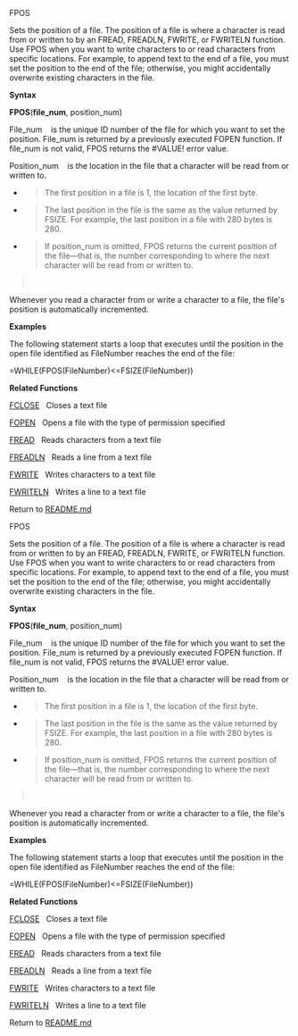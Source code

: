 FPOS

Sets the position of a file. The position of a file is where a character
is read from or written to by an FREAD, FREADLN, FWRITE, or FWRITELN
function. Use FPOS when you want to write characters to or read
characters from specific locations. For example, to append text to the
end of a file, you must set the position to the end of the file;
otherwise, you might accidentally overwrite existing characters in the
file.

**Syntax**

**FPOS**(**file\_num**, position\_num)

File\_num    is the unique ID number of the file for which you want to
set the position. File\_num is returned by a previously executed FOPEN
function. If file\_num is not valid, FPOS returns the \#VALUE\! error
value.

Position\_num    is the location in the file that a character will be
read from or written to.

  - > The first position in a file is 1, the location of the first byte.

  - > The last position in the file is the same as the value returned by
    > FSIZE. For example, the last position in a file with 280 bytes is
    > 280.

  - > If position\_num is omitted, FPOS returns the current position of
    > the file—that is, the number corresponding to where the next
    > character will be read from or written to.

>  

Whenever you read a character from or write a character to a file, the
file's position is automatically incremented.

**Examples**

The following statement starts a loop that executes until the position
in the open file identified as FileNumber reaches the end of the file:

\=WHILE(FPOS(FileNumber)\<=FSIZE(FileNumber))

**Related Functions**

[FCLOSE](FCLOSE.md)   Closes a text file

[FOPEN](FOPEN.md)   Opens a file with the type of permission specified

[FREAD](FREAD.md)   Reads characters from a text file

[FREADLN](FREADLN.md)   Reads a line from a text file

[FWRITE](FWRITE.md)   Writes characters to a text file

[FWRITELN](FWRITELN.md)   Writes a line to a text file



Return to [README.md](README.md)

FPOS

Sets the position of a file. The position of a file is where a character
is read from or written to by an FREAD, FREADLN, FWRITE, or FWRITELN
function. Use FPOS when you want to write characters to or read
characters from specific locations. For example, to append text to the
end of a file, you must set the position to the end of the file;
otherwise, you might accidentally overwrite existing characters in the
file.

**Syntax**

**FPOS**(**file\_num**, position\_num)

File\_num    is the unique ID number of the file for which you want to
set the position. File\_num is returned by a previously executed FOPEN
function. If file\_num is not valid, FPOS returns the \#VALUE\! error
value.

Position\_num    is the location in the file that a character will be
read from or written to.

  - > The first position in a file is 1, the location of the first byte.

  - > The last position in the file is the same as the value returned by
    > FSIZE. For example, the last position in a file with 280 bytes is
    > 280.

  - > If position\_num is omitted, FPOS returns the current position of
    > the file—that is, the number corresponding to where the next
    > character will be read from or written to.

>  

Whenever you read a character from or write a character to a file, the
file's position is automatically incremented.

**Examples**

The following statement starts a loop that executes until the position
in the open file identified as FileNumber reaches the end of the file:

\=WHILE(FPOS(FileNumber)\<=FSIZE(FileNumber))

**Related Functions**

[FCLOSE](FCLOSE.md)   Closes a text file

[FOPEN](FOPEN.md)   Opens a file with the type of permission specified

[FREAD](FREAD.md)   Reads characters from a text file

[FREADLN](FREADLN.md)   Reads a line from a text file

[FWRITE](FWRITE.md)   Writes characters to a text file

[FWRITELN](FWRITELN.md)   Writes a line to a text file



Return to [README.md](README.md)


